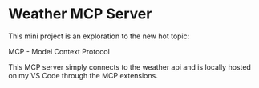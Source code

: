 # Weather MCP Server

This mini project is an exploration to the new hot topic:

MCP - Model Context Protocol

This MCP server simply connects to the weather api and is locally hosted on my VS Code through the MCP extensions. 

